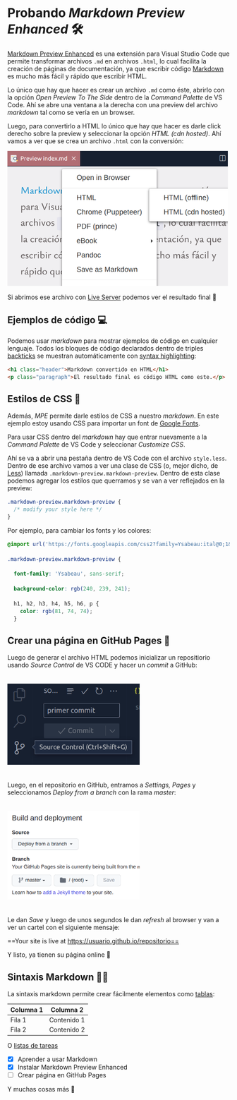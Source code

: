 

# Probando _Markdown Preview Enhanced_ 🛠️

[Markdown Preview Enhanced](https://shd101wyy.github.io/markdown-preview-enhanced/#/) es una extensión para Visual Studio Code que permite transformar archivos `.md` en archivos `.html`, lo cual facilita la creación de páginas de documentación, ya que escribir código [Markdown](https://www.markdownguide.org/getting-started/) es mucho más fácil y rápido que escribir HTML.

Lo único que hay que hacer es crear un archivo `.md` como éste, abrirlo con la opción _Open Preview To The Side_ dentro de la _Command Palette_ de VS Code. Ahí se abre una ventana a la derecha con una preview del archivo _markdown_ tal como se vería en un browser.

Luego, para convertirlo a HTML lo único que hay que hacer es darle click derecho sobre la preview y seleccionar la opción _HTML (cdn hosted)_. Ahí vamos a ver que se crea un archivo `.html` con la conversión:

<img 
  src="./assets/markdown-preview.png" 
  alt="markdown preview"
  width="500"
  style="text-align:center;"
/>


Si abrimos ese archivo con [Live Server](https://ritwickdey.github.io/vscode-live-server/) podemos ver el resultado final 🎉️

## Ejemplos de código 💻️

Podemos usar _markdown_ para mostrar ejemplos de código en cualquier lenguaje. Todos los bloques de código declarados dentro de triples [backticks](https://wumbo.net/symbols/backtick/) se muestran automáticamente con [syntax highlighting](https://www.markdownguide.org/extended-syntax/#syntax-highlighting):

```html
<h1 class="header">Markdown convertido en HTML</h1>
<p class="paragraph">El resultado final es código HTML como este.</p>
```

## Estilos de CSS 💅️

Además, _MPE_ permite darle estilos de CSS a nuestro _markdown_. En este ejemplo estoy usando CSS para importar un font de [Google Fonts](https://fonts.google.com/).

Para usar CSS dentro del _markdown_ hay que entrar nuevamente a la _Command Palette_ de VS Code y seleccionar _Customize CSS_.

Ahí se va a abrir una pestaña dentro de VS Code con el archivo `style.less`. Dentro de ese archivo vamos a ver una clase de CSS (o, mejor dicho, de [Less](https://lesscss.org/)) llamada `.markdown-preview.markdown-preview`. Dentro de esta clase podemos agregar los estilos que querramos y se van a ver reflejados en la preview:

```css
.markdown-preview.markdown-preview {
  /* modify your style here */
}
```

Por ejemplo, para cambiar los fonts y los colores:

```css
@import url('https://fonts.googleapis.com/css2?family=Ysabeau:ital@0;1&display=swap');

.markdown-preview.markdown-preview {
  
  font-family: 'Ysabeau', sans-serif;

  background-color: rgb(240, 239, 241);
  
  h1, h2, h3, h4, h5, h6, p {
    color: rgb(81, 74, 74);
  }
```

## Crear una página en GitHub Pages 📝️ 

Luego de generar el archivo HTML podemos inicializar un repositiorio usando _Source Control_ de VS CODE y hacer un _commit_ a GitHub:

<img 
  src="./assets/primer-commit.png" 
  alt="markdown preview"
  width="300"
  style="margin: 20px auto;"
/>

Luego, en el repositorio en GitHub, entramos a _Settings, Pages_ y seleccionamos _Deploy from a branch_ con la rama _master_:

<img 
  src="./assets/github-pages.png" 
  alt="markdown preview"
  width="300"
  style="margin: 20px auto;"
/>

Le dan _Save_ y luego de unos segundos le dan _refresh_ al browser y van a ver un cartel con el siguiente mensaje:

==Your site is live at https://usuario.github.io/repositorio==

Y listo, ya tienen su página online 🥳️

## Sintaxis Markdown 👨‍💻️

La sintaxis markdown permite crear fácilmente elementos como [tablas](https://www.markdownguide.org/extended-syntax/#tables):

| Columna 1   | Columna 2    |
| ----------- | -----------  |
| Fila 1      | Contenido 1  |
| Fila 2      | Contenido 2  |

O [listas de tareas](https://www.markdownguide.org/extended-syntax/#task-lists)

- [x] Aprender a usar Markdown
- [x] Instalar Markdown Preview Enhanced
- [ ] Crear página en GitHub Pages

Y muchas cosas más 🙂️



